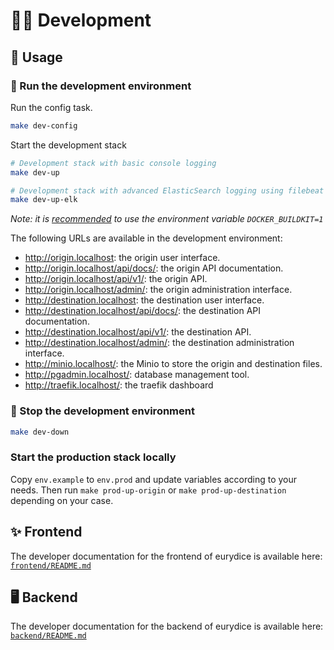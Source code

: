 # 👩‍💻 Development

## 🏁 Usage

### 🚀 Run the development environment

Run the config task.

```bash
make dev-config
```

Start the development stack

```bash
# Development stack with basic console logging
make dev-up

# Development stack with advanced ElasticSearch logging using filebeat (accessible at `kibana.localhost`)
make dev-up-elk
```

_Note: it is [recommended](https://github.com/moby/moby/issues/40379) to use the environment variable `DOCKER_BUILDKIT=1`_

The following URLs are available in the development environment:

- http://origin.localhost: the origin user interface.
- http://origin.localhost/api/docs/: the origin API documentation.
- http://origin.localhost/api/v1/: the origin API.
- http://origin.localhost/admin/: the origin administration interface.
- http://destination.localhost: the destination user interface.
- http://destination.localhost/api/docs/: the destination API documentation.
- http://destination.localhost/api/v1/: the destination API.
- http://destination.localhost/admin/: the destination administration interface.
- http://minio.localhost/: the Minio to store the origin and destination files.
- http://pgadmin.localhost/: database management tool.
- http://traefik.localhost/: the traefik dashboard

### 🚏 Stop the development environment

```bash
make dev-down
```

### Start the production stack locally

Copy `env.example` to `env.prod` and update variables according to your needs. Then run `make prod-up-origin` or `make prod-up-destination` depending on your case.

## ✨ Frontend

The developer documentation for the frontend of eurydice is available here: [`frontend/README.md`](../frontend/README.md)

## 🖥️ Backend

The developer documentation for the backend of eurydice is available here: [`backend/README.md`](../backend/README.md)
